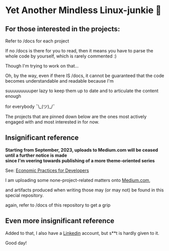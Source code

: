 # Yet Another Mindless Linux-junkie :zany_face:

## For those interested in the projects:

Refer to /docs for each project

If no /docs is there for you to read, then it means you have to parse the whole code by yourself, which is rarely commented :)

Though I'm trying to work on that...

Oh, by the way, even if there IS /docs, it cannot be guaranteed that the code becomes  understandable and readable because I'm

suuuuuuuuuper lazy to keep them up to date and to articulate the content enough

for everybody ¯\\\_(ツ)_/¯

The projects that are pinned down below are the ones most actively engaged with and most interested in for now.


## Insignificant reference

**Starting from September, 2023, uploads to Medium.com will be ceased until a further notice is made\
since I'm veering towards publishing of a more theme-oriented series**

See: [Economic Practices for Developers](https://github.com/seantywork/economic-practices-for-developers)

I am uploading some none-project-related matters onto [Medium.com](https://medium.com/@seantywork),

and artifacts produced when writing those may (or may not) be found in this special repository.

again, refer to /docs of this repository to get a grip

## Even more insignificant reference

Added to that, I also have a [Linkedin](https://www.linkedin.com/in/sean-taehoon-yoon/) account, but s**t is hardly given to it.

Good day!





